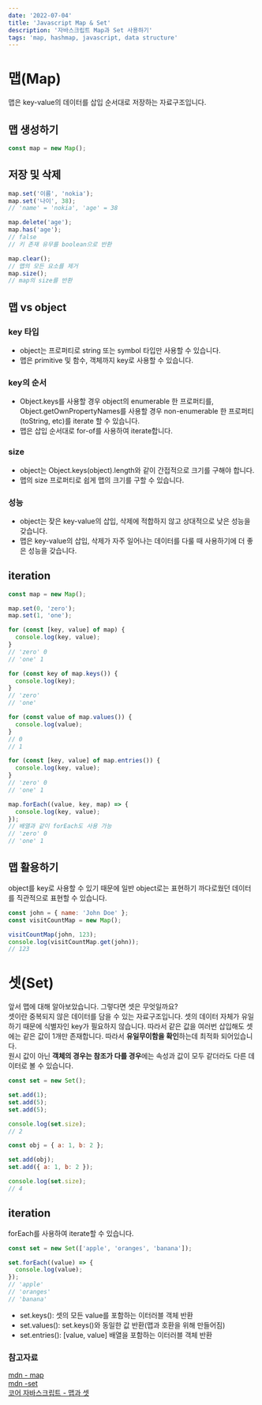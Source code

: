 ```yaml
---
date: '2022-07-04'
title: 'Javascript Map & Set'
description: '자바스크립트 Map과 Set 사용하기'
tags: 'map, hashmap, javascript, data structure'
---
```


# 맵(Map)

맵은 key-value의 데이터를 삽입 순서대로 저장하는 자료구조입니다.

## 맵 생성하기

```javascript
const map = new Map();
```

## 저장 및 삭제

```javascript
map.set('이름', 'nokia');
map.set('나이', 38);
// 'name' = 'nokia', 'age' = 38

map.delete('age');
map.has('age');
// false
// 키 존재 유무를 boolean으로 반환

map.clear();
// 맵의 모든 요소를 제거
map.size();
// map의 size를 반환
```

## 맵 vs object

### key 타입

- object는 프로퍼티로 string 또는 symbol 타입만 사용할 수 있습니다.
- 맵은 primitive 및 함수, 객체까지 key로 사용할 수 있습니다.

### key의 순서

- Object.keys를 사용할 경우 object의 enumerable 한 프로퍼티를, Object.getOwnPropertyNames를 사용할 경우 non-enumerable 한 프로퍼티(toString, etc)를 iterate 할 수 있습니다.
- 맵은 삽입 순서대로 for-of를 사용하여 iterate합니다.

### size

- object는 Object.keys(object).length와 같이 간접적으로 크기를 구해야 합니다.
- 맵의 size 프로퍼티로 쉽게 맵의 크기를 구할 수 있습니다.

### 성능

- object는 잦은 key-value의 삽입, 삭제에 적합하지 않고 상대적으로 낮은 성능을 갖습니다.
- 맵은 key-value의 삽입, 삭제가 자주 일어나는 데이터를 다룰 때 사용하기에 더 좋은 성능을 갖습니다.

## iteration

```javascript
const map = new Map();

map.set(0, 'zero');
map.set(1, 'one');

for (const [key, value] of map) {
  console.log(key, value);
}
// 'zero' 0
// 'one' 1

for (const key of map.keys()) {
  console.log(key);
}
// 'zero'
// 'one'

for (const value of map.values()) {
  console.log(value);
}
// 0
// 1

for (const [key, value] of map.entries()) {
  console.log(key, value);
}
// 'zero' 0
// 'one' 1

map.forEach((value, key, map) => {
  console.log(key, value);
});
// 배열과 같이 forEach도 사용 가능
// 'zero' 0
// 'one' 1
```

## 맵 활용하기

object를 key로 사용할 수 있기 때문에 일반 object로는 표현하기 까다로웠던 데이터를 직관적으로 표현할 수 있습니다.<br>

```javascript
const john = { name: 'John Doe' };
const visitCountMap = new Map();

visitCountMap(john, 123);
console.log(visitCountMap.get(john));
// 123
```

# 셋(Set)

앞서 맵에 대해 알아보았습니다. 그렇다면 셋은 무엇일까요?<br>
셋이란 중복되지 않은 데이터를 담을 수 있는 자료구조입니다. 셋의 데이터 자체가 유일하기 때문에 식별자인 key가 필요하지 않습니다. 따라서 같은 값을 여러번 삽입해도 셋에는 같은 값이 1개만 존재합니다. 따라서 **유일무이함을 확인**하는데 최적화 되어있습니다.<br>
원시 값이 아닌 **객체의 경우는 참조가 다를 경우**에는 속성과 값이 모두 같더라도 다른 데이터로 볼 수 있습니다.

```javascript
const set = new Set();

set.add(1);
set.add(5);
set.add(5);

console.log(set.size);
// 2

const obj = { a: 1, b: 2 };

set.add(obj);
set.add({ a: 1, b: 2 });

console.log(set.size);
// 4
```

## iteration

forEach를 사용하여 iterate할 수 있습니다.<br>

```javascript
const set = new Set(['apple', 'oranges', 'banana']);

set.forEach((value) => {
  console.log(value);
});
// 'apple'
// 'oranges'
// 'banana'
```

- set.keys(): 셋의 모든 value를 포함하는 이터러블 객체 반환
- set.values(): set.keys()와 동일한 값 반환(맵과 호환을 위해 만들어짐)
- set.entries(): [value, value] 배열을 포함하는 이터러블 객체 반환

### 참고자료

[mdn - map](https://developer.mozilla.org/en-US/docs/Web/JavaScript/Reference/Global_Objects/Map)<br>
[mdn -set](https://developer.mozilla.org/ko/docs/Web/JavaScript/Reference/Global_Objects/Set)<br>
[코어 자바스크립트 - 맵과 셋](https://ko.javascript.info/map-set)<br>
